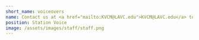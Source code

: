 ```yaml
---
short_name: voiceovers
name: Contact us at <a href="mailto:KVCM@LAVC.edu">KVCM@LAVC.edu</a> to learn more
position: Station Voice
image: /assets/images/staff/staff.png
---
```

